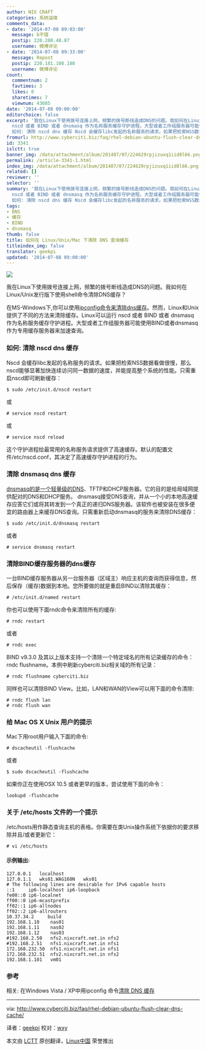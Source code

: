 ```yaml
---
author: NIX CRAFT
categories: 系统运维
comments_data:
- date: '2014-07-08 09:03:00'
  message: b不错
  postip: 220.200.48.87
  username: 微博评论
- date: '2014-07-08 09:33:00'
  message: Repost
  postip: 220.181.108.180
  username: 微博评论
count:
  commentnum: 2
  favtimes: 3
  likes: 0
  sharetimes: 7
  viewnum: 43685
date: '2014-07-08 09:00:00'
editorchoice: false
excerpt: '我在Linux下使用拨号连接上网，频繁的拨号断线造成DNS的问题。我如何在Linux/Unix发行版下使用shell命令清除DNS缓存？ 在MS-Windows下,你可以使用ipconfig命令来清除dns缓存。然而，Linux和Unix提供了不同的方法来清除缓存。Linux可以运行
  nscd 或者 BIND 或者 dnsmasq 作为名称服务缓存守护进程。大型或者工作组服务器可能使用BIND或者dnsmasq作为专用缓存服务器来加速查询。
  如何: 清除 nscd dns 缓存 Nscd 会缓存libc发起的名称服务的请求。如果把检索NSS数据看做很慢，那么nscd能够显著加快连续访问同一数据的速度，并能提高整个系统'
fromurl: http://www.cyberciti.biz/faq/rhel-debian-ubuntu-flush-clear-dns-cache/
id: 3341
islctt: true
banner_img: /data/attachment/album/201407/07/224629rpjizuxq1iid8l66.png
permalink: /article-3341-1.html
index_img: /data/attachment/album/201407/07/224629rpjizuxq1iid8l66.png.thumb.jpg
related: []
reviewer: ''
selector: ''
summary: '我在Linux下使用拨号连接上网，频繁的拨号断线造成DNS的问题。我如何在Linux/Unix发行版下使用shell命令清除DNS缓存？ 在MS-Windows下,你可以使用ipconfig命令来清除dns缓存。然而，Linux和Unix提供了不同的方法来清除缓存。Linux可以运行
  nscd 或者 BIND 或者 dnsmasq 作为名称服务缓存守护进程。大型或者工作组服务器可能使用BIND或者dnsmasq作为专用缓存服务器来加速查询。
  如何: 清除 nscd dns 缓存 Nscd 会缓存libc发起的名称服务的请求。如果把检索NSS数据看做很慢，那么nscd能够显著加快连续访问同一数据的速度，并能提高整个系统'
tags:
- DNS
- 缓存
- BIND
- dnsmasq
thumb: false
title: 如何在 Linux/Unix/Mac 下清除 DNS 查询缓存
titleindex_img: false
translator: geekpi
updated: '2014-07-08 09:00:00'
---
```


![](/data/attachment/album/201407/07/224629rpjizuxq1iid8l66.png)


我在Linux下使用拨号连接上网，频繁的拨号断线造成DNS的问题。我如何在Linux/Unix发行版下使用shell命令清除DNS缓存？


在MS-Windows下,你可以使用[ipconfig命令来清除dns缓存](http://theos.in/windows-vista/flush-dns-cache-with-ipconfig/)。然而，Linux和Unix提供了不同的方法来清除缓存。Linux可以运行 nscd 或者 BIND 或者 dnsmasq 作为名称服务缓存守护进程。大型或者工作组服务器可能使用BIND或者dnsmasq作为专用缓存服务器来加速查询。


### 如何: 清除 nscd dns 缓存


Nscd 会缓存libc发起的名称服务的请求。如果把检索NSS数据看做很慢，那么nscd能够显著加快连续访问同一数据的速度，并能提高整个系统的性能。只需重启nscd即可刷新缓存：



```
$ sudo /etc/init.d/nscd restart

```

或



```
# service nscd restart

```

或



```
# service nscd reload

```

这个守护进程给最常用的名称服务请求提供了高速缓存。默认的配置文件/etc/nscd.conf，其决定了高速缓存守护进程的行为。


### 清除 dnsmasq dns 缓存


[dnsmasq的是一个轻量级的DNS](http://www.cyberciti.biz/tips/how-do-i-improve-dns-performance-on-linuxwindows-desktop.html)、TFTP和DHCP服务器。它的目的是给局域网提供配对的DNS和DHCP服务。 dnsmasq接受DNS查询，并从一个小的本地高速缓存应答它们或将其转发到一个真正的递归DNS服务器。该软件也被安装在很多便宜的路由器上来缓存DNS查询。只需重新启动dnsmasq的服务来清除DNS缓存：



```
$ sudo /etc/init.d/dnsmasq restart

```

或者



```
# service dnsmasq restart

```

### 清除BIND缓存服务器的dns缓存


一台BIND缓存服务器从另一台服务器（区域主）响应主机的查询而获得信息，然后保存（缓存)数据到本地。您所要做的就是重启BIND以清除其缓存：



```
# /etc/init.d/named restart

```

你也可以使用下面rndc命令来清除所有的缓存:



```
# rndc restart

```

或者



```
# rndc exec

```

BIND v9.3.0 及其以上版本支持一个清除一个特定域名的所有记录缓存的命令：rndc flushname。本例中刷新cyberciti.biz相关域的所有记录：



```
# rndc flushname cyberciti.biz

```

同样也可以清除BIND View。比如，LAN和WAN的View可以用下面的命令清除:



```
# rndc flush lan
# rndc flush wan

```

### 给 Mac OS X Unix 用户的提示


Mac下用root用户输入下面的命令:



```
# dscacheutil -flushcache

```

或者



```
$ sudo dscacheutil -flushcache

```

如果你正在使用OSX 10.5 或者更早的版本，尝试使用下面的命令：



```
lookupd -flushcache

```

### 关于 /etc/hosts 文件的一个提示


/etc/hosts用作静态查询主机的表格。你需要在类Unix操作系统下依据你的要求移除并且/或者更新它：



```
# vi /etc/hosts

```

#### 示例输出:



```
127.0.0.1   localhost
127.0.1.1   wks01.WAG160N   wks01
# The following lines are desirable for IPv6 capable hosts
::1     ip6-localhost ip6-loopback
fe00::0 ip6-localnet
ff00::0 ip6-mcastprefix
ff02::1 ip6-allnodes
ff02::2 ip6-allrouters
10.37.34.2     build
192.168.1.10    nas01
192.168.1.11    nas02
192.168.1.12    nas03
#192.168.2.50   nfs2.nixcraft.net.in nfs2
#192.168.2.51   nfs1.nixcraft.net.in nfs1
172.168.232.50  nfs1.nixcraft.net.in nfs1
172.168.232.51  nfs2.nixcraft.net.in nfs2
192.168.1.101   vm01

```

### 参考


相关: 在Windows Vista / XP中用ipconfig 命令[清除 DNS 缓存](http://theos.in/windows-vista/flush-dns-cache-with-ipconfig/)




---


via: <http://www.cyberciti.biz/faq/rhel-debian-ubuntu-flush-clear-dns-cache/>


译者：[geekpi](https://github.com/geekpi) 校对：[wxy](https://github.com/wxy)


本文由 [LCTT](https://github.com/LCTT/TranslateProject) 原创翻译，[Linux中国](http://linux.cn/) 荣誉推出